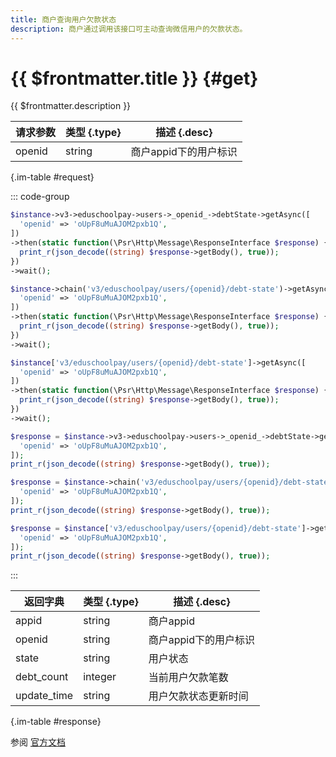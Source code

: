 ```yaml
---
title: 商户查询用户欠款状态
description: 商户通过调用该接口可主动查询微信用户的欠款状态。
---
```


# {{ $frontmatter.title }} {#get}

{{ $frontmatter.description }}

| 请求参数 | 类型 {.type} | 描述 {.desc}
| --- | --- | ---
| openid | string | 商户appid下的用户标识

{.im-table #request}

::: code-group

```php [异步纯链式]
$instance->v3->eduschoolpay->users->_openid_->debtState->getAsync([
  'openid' => 'oUpF8uMuAJOM2pxb1Q',
])
->then(static function(\Psr\Http\Message\ResponseInterface $response) {
  print_r(json_decode((string) $response->getBody(), true));
})
->wait();
```

```php [异步声明式]
$instance->chain('v3/eduschoolpay/users/{openid}/debt-state')->getAsync([
  'openid' => 'oUpF8uMuAJOM2pxb1Q',
])
->then(static function(\Psr\Http\Message\ResponseInterface $response) {
  print_r(json_decode((string) $response->getBody(), true));
})
->wait();
```

```php [异步属性式]
$instance['v3/eduschoolpay/users/{openid}/debt-state']->getAsync([
  'openid' => 'oUpF8uMuAJOM2pxb1Q',
])
->then(static function(\Psr\Http\Message\ResponseInterface $response) {
  print_r(json_decode((string) $response->getBody(), true));
})
->wait();
```

```php [同步纯链式]
$response = $instance->v3->eduschoolpay->users->_openid_->debtState->get([
  'openid' => 'oUpF8uMuAJOM2pxb1Q',
]);
print_r(json_decode((string) $response->getBody(), true));
```

```php [同步声明式]
$response = $instance->chain('v3/eduschoolpay/users/{openid}/debt-state')->get([
  'openid' => 'oUpF8uMuAJOM2pxb1Q',
]);
print_r(json_decode((string) $response->getBody(), true));
```

```php [同步属性式]
$response = $instance['v3/eduschoolpay/users/{openid}/debt-state']->get([
  'openid' => 'oUpF8uMuAJOM2pxb1Q',
]);
print_r(json_decode((string) $response->getBody(), true));
```

:::

| 返回字典 | 类型 {.type} | 描述 {.desc}
| --- | --- | ---
| appid | string | 商户appid
| openid | string | 商户appid下的用户标识
| state | string | 用户状态
| debt_count | integer | 当前用户欠款笔数
| update_time | string | 用户欠款状态更新时间

{.im-table #response}

参阅 [官方文档](https://pay.weixin.qq.com/wiki/doc/apiv3/wxpay/edu/eduschoolpay/chapter4_4.shtml)
